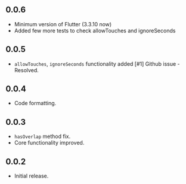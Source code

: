 ## 0.0.6

* Minimum version of Flutter (3.3.10 now)
* Added few more tests to check allowTouches and ignoreSeconds

## 0.0.5

* `allowTouches`, `ignoreSeconds` functionality added [#1] Github issue - Resolved.

## 0.0.4

* Code formatting.

## 0.0.3

* `hasOverlap` method fix.
* Core functionality improved.

## 0.0.2

* Initial release.
